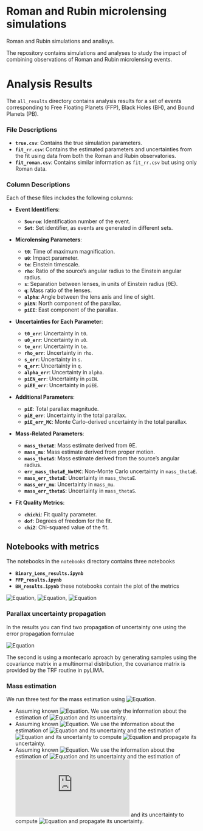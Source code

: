 # Roman and Rubin microlensing simulations
Roman and Rubin simulations and analisys.

The repository contains simulations and analyses to study the impact of combining observations of Roman and Rubin microlensing events.


# Analysis Results

The `all_results` directory contains analysis results for a set of events corresponding to Free Floating Planets (FFP), Black Holes (BH), and Bound Planets (PB).

### File Descriptions

- **`true.csv`**: Contains the true simulation parameters.
- **`fit_rr.csv`**: Contains the estimated parameters and uncertainties from the fit using data from both the Roman and Rubin observatories.
- **`fit_roman.csv`**: Contains similar information as `fit_rr.csv` but using only Roman data.

### Column Descriptions

Each of these files includes the following columns:

- **Event Identifiers**:
  - **`Source`**: Identification number of the event.
  - **`Set`**: Set identifier, as events are generated in different sets.

- **Microlensing Parameters**:
  - **`t0`**: Time of maximum magnification.
  - **`u0`**: Impact parameter.
  - **`te`**: Einstein timescale.
  - **`rho`**: Ratio of the source’s angular radius to the Einstein angular radius.
  - **`s`**: Separation between lenses, in units of Einstein radius (θE).
  - **`q`**: Mass ratio of the lenses.
  - **`alpha`**: Angle between the lens axis and line of sight.
  - **`piEN`**: North component of the parallax.
  - **`piEE`**: East component of the parallax.

- **Uncertainties for Each Parameter**:
  - **`t0_err`**: Uncertainty in `t0`.
  - **`u0_err`**: Uncertainty in `u0`.
  - **`te_err`**: Uncertainty in `te`.
  - **`rho_err`**: Uncertainty in `rho`.
  - **`s_err`**: Uncertainty in `s`.
  - **`q_err`**: Uncertainty in `q`.
  - **`alpha_err`**: Uncertainty in `alpha`.
  - **`piEN_err`**: Uncertainty in `piEN`.
  - **`piEE_err`**: Uncertainty in `piEE`.

- **Additional Parameters**:
  - **`piE`**: Total parallax magnitude.
  - **`piE_err`**: Uncertainty in the total parallax.
  - **`piE_err_MC`**: Monte Carlo-derived uncertainty in the total parallax.

- **Mass-Related Parameters**:
  - **`mass_thetaE`**: Mass estimate derived from θE.
  - **`mass_mu`**: Mass estimate derived from proper motion.
  - **`mass_thetaS`**: Mass estimate derived from the source’s angular radius.
  - **`err_mass_thetaE_NotMC`**: Non-Monte Carlo uncertainty in `mass_thetaE`.
  - **`mass_err_thetaE`**: Uncertainty in `mass_thetaE`.
  - **`mass_err_mu`**: Uncertainty in `mass_mu`.
  - **`mass_err_thetaS`**: Uncertainty in `mass_thetaS`.

- **Fit Quality Metrics**:
  - **`chichi`**: Fit quality parameter.
  - **`dof`**: Degrees of freedom for the fit.
  - **`chi2`**: Chi-squared value of the fit.

## Notebooks with metrics
The notebooks in the `notebooks` directory contains three notebooks 
  - **`Binary_Lens_results.ipynb`** 
  - **`FFP_results.ipynb`**
  - **`BH_results.ipynb`**
  these notebooks contain the plot of the metrics
  
  ![Equation](https://latex.codecogs.com/png.latex?\alpha=\frac{|fit-true|}{true}), 
![Equation](https://latex.codecogs.com/png.latex?\beta=\frac{|fit-true|}{\sigma}), 
![Equation](https://latex.codecogs.com/png.latex?\gamma=\frac{\sigma}{fit})

### Parallax uncertainty propagation
In the results you can find two propagation of uncertainty one using the error propagation formulae

![Equation](https://latex.codecogs.com/png.latex?cov(y(\vec{x}))=\sum_i\sum_j\frac{\partial&space;y}{\partial&space;x_i}\frac{\partial&space;y}{\partial&space;x_j}cov(x_i,x_j))

The second is using a montecarlo aproach by generating samples using the covariance matrix in a multinormal distribution, the covariance matrix is provided by the TRF routine in pyLIMA.

### Mass estimation

We run three test for the mass estimation using
![Equation](https://latex.codecogs.com/png.latex?M=\frac{\theta_E}{\kappa\pi_E}). 
- Assuming known ![Equation](https://latex.codecogs.com/png.latex?\theta_E). We use only the information about the estimation of ![Equation](https://latex.codecogs.com/png.latex?\pi_E) and its uncertainty.
- Assuming known ![Equation](https://latex.codecogs.com/png.latex?\theta_{star}). We use the information about the estimation of ![Equation](https://latex.codecogs.com/png.latex?\pi_E) and its uncertainty and the estimation of ![Equation](https://latex.codecogs.com/png.latex?\rho) and its uncertainty to compute ![Equation](https://latex.codecogs.com/png.latex?\pi_E) and propagate its uncertainty.
- Assuming known ![Equation](https://latex.codecogs.com/png.latex?\mu_{rel}). We use the information about the estimation of ![Equation](https://latex.codecogs.com/png.latex?\pi_E) and its uncertainty and the estimation of ![Equation](https://latex.codecogs.com/png.latex?t_E) and its uncertainty to compute ![Equation](https://latex.codecogs.com/png.latex?\pi_E) and propagate its uncertainty.

